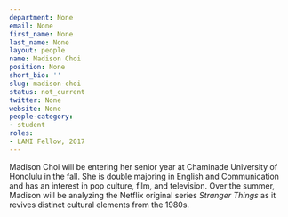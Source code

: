 ```yaml
---
department: None
email: None
first_name: None
last_name: None
layout: people
name: Madison Choi
position: None
short_bio: ''
slug: madison-choi
status: not_current
twitter: None
website: None
people-category:
- student
roles:
- LAMI Fellow, 2017
---
```


Madison Choi will be entering her senior year at Chaminade University of Honolulu in the fall. She is double majoring in English and Communication and has an interest in pop culture, film, and television. Over the summer, Madison will be analyzing the Netflix original series _Stranger Things_ as it revives distinct cultural elements from the 1980s.
